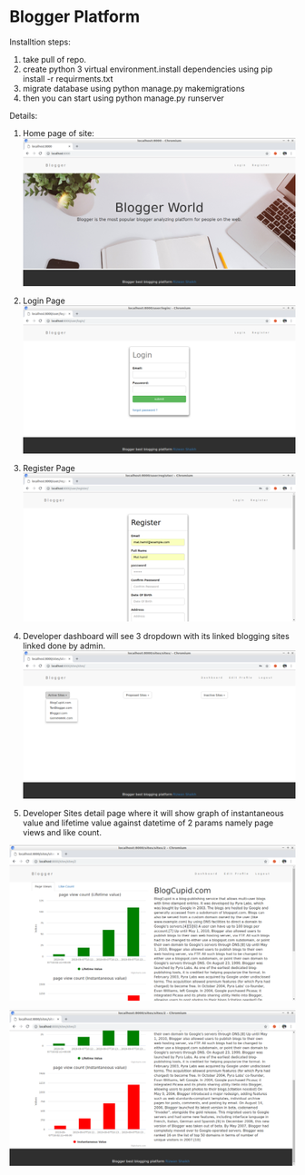 # Blogger Platform

Installtion steps:
1) take pull of repo.
2) create python 3 virtual environment.install dependencies using pip install -r requirments.txt
3) migrate database using python manage.py makemigrations
3) then you can start using python manage.py runserver



Details:

1) Home page of site:
![alt home page](https://raw.githubusercontent.com/rnshaikh/CES_backend/master/screenshots/home.png)

2) Login Page
![alt home page](https://raw.githubusercontent.com/rnshaikh/CES_backend/master/screenshots/login.png)

3) Register Page
![alt home page](https://raw.githubusercontent.com/rnshaikh/CES_backend/master/screenshots/register.png)

4) Developer dashboard will see 3 dropdown with its linked blogging sites linked done by admin.
![alt home page](https://raw.githubusercontent.com/rnshaikh/CES_backend/master/screenshots/dashboardsites.png)

5) Developer Sites detail page where it will show graph of instantaneous value and lifetime value against datetime of
2 params namely page views and like count.  

![alt home page](https://raw.githubusercontent.com/rnshaikh/CES_backend/master/screenshots/site_detail1.png)

![alt home page](https://raw.githubusercontent.com/rnshaikh/CES_backend/master/screenshots/sitedetail2.png)



